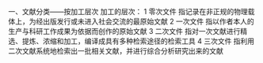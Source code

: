 一、文献分类——按加工层次
加工的层次：
1 零次文件
指记录在非正规的物理载体上，为经出版发行或未进入社会交流的最原始文献
2 一次文件
指以作者本人的生产与科研工作成果为依据而创作的原始文献
3 二次文件
指对一次文献进行精选、提炼、浓缩和加工，编译成具有多种检索途径的检索工具
4 三次文件
指利用 二次文献系统地检索出一批相关文献，并进行综合分析研究出来的文献
